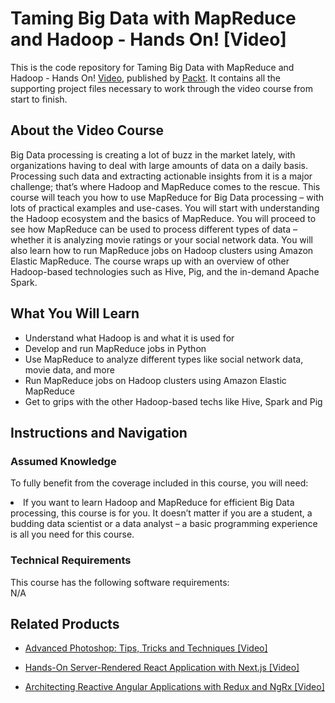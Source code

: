 # Taming Big Data with MapReduce and Hadoop - Hands On! [Video]
This is the code repository for Taming Big Data with MapReduce and Hadoop - Hands On! [Video](https://www.packtpub.com/big-data-and-business-intelligence/taming-big-data-mapreduce-and-hadoop-hands-video), published by [Packt](https://www.packtpub.com/?utm_source=github). It contains all the supporting project files necessary to work through the video course from start to finish.

## About the Video Course
Big Data processing is creating a lot of buzz in the market lately, with organizations having to deal with large amounts of data on a daily basis. Processing such data and extracting actionable insights from it is a major challenge; that’s where Hadoop and MapReduce comes to the rescue. This course will teach you how to use MapReduce for Big Data processing – with lots of practical examples and use-cases. You will start with understanding the Hadoop ecosystem and the basics of MapReduce. You will proceed to see how MapReduce can be used to process different types of data – whether it is analyzing movie ratings or your social network data. You will also learn how to run MapReduce jobs on Hadoop clusters using Amazon Elastic MapReduce. The course wraps up with an overview of other Hadoop-based technologies such as Hive, Pig, and the in-demand Apache Spark.

<H2>What You Will Learn</H2>
<DIV class=book-info-will-learn-text>
<UL>
<LI> Understand what Hadoop is and what it is used for </LI>
<LI> Develop and run MapReduce jobs in Python </LI>
<LI> Use MapReduce to analyze different types like social network data, movie data, and more </LI>
<LI> Run MapReduce jobs on Hadoop clusters using Amazon Elastic MapReduce </LI>
<LI> Get to grips with the other Hadoop-based techs like Hive, Spark and Pig </LI>
</UL></DIV>

## Instructions and Navigation
### Assumed Knowledge
To fully benefit from the coverage included in this course, you will need:<br/>
<DIV class=book-info-will-learn-text>
<LI> If you want to learn Hadoop and MapReduce for efficient Big Data processing, this course is for you. It doesn’t matter if you are a student, a budding data scientist or a data analyst – a basic programming experience is all you need for this course. </LI>
</UL><DIV>

### Technical Requirements
This course has the following software requirements:<br/>
N/A

## Related Products
* [Advanced Photoshop: Tips, Tricks and Techniques [Video]](https://www.packtpub.com/hardware-and-creative/advanced-photoshop-tips-tricks-and-techniques-video)

* [Hands-On Server-Rendered React Application with Next.js [Video]](https://www.packtpub.com/application-development/hands-server-rendered-react-application-nextjs-video)

* [Architecting Reactive Angular Applications with Redux and NgRx [Video]](https://www.packtpub.com/web-development/architecting-reactive-angular-applications-redux-and-ngrx-video)
